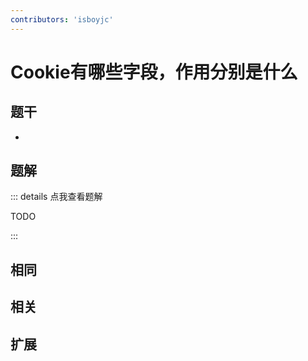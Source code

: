 ```yaml
---
contributors: 'isboyjc'
---
```


# Cookie有哪些字段，作用分别是什么

## 题干

- 



## 题解

::: details 点我查看题解

  TODO

:::



## 相同


## 相关


## 扩展

